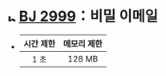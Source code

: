 # <img alt="b1" src="https://d2gd6pc034wcta.cloudfront.net/tier/5.svg" width="16" /> [BJ 2999](https://www.acmicpc.net/problem/2999)：비밀 이메일

- | 시간 제한 | 메모리 제한 |
  | :-------: | :---------: |
  |   1 초    |   128 MB    |
